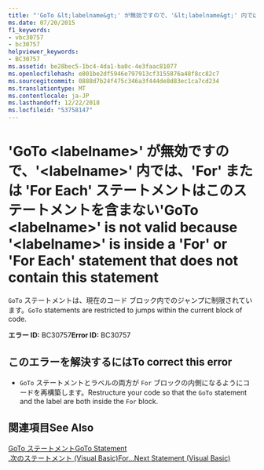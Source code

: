 ```yaml
---
title: "'GoTo &lt;labelname&gt;' が無効ですので、'&lt;labelname&gt;' 内では、'For' または 'For Each' ステートメントはこのステートメントを含まない"
ms.date: 07/20/2015
f1_keywords:
- vbc30757
- bc30757
helpviewer_keywords:
- BC30757
ms.assetid: be28bec5-1bc4-4da1-ba0c-4e3faac81077
ms.openlocfilehash: e801be2df5946e797913cf3155876a48f8cc82c7
ms.sourcegitcommit: 0888d7b24f475c346a3f444de8d83ec1ca7cd234
ms.translationtype: MT
ms.contentlocale: ja-JP
ms.lasthandoff: 12/22/2018
ms.locfileid: "53758147"
---
```

# <a name="goto-ltlabelnamegt-is-not-valid-because-ltlabelnamegt-is-inside-a-for-or-for-each-statement-that-does-not-contain-this-statement"></a><span data-ttu-id="8fcb0-102">'GoTo &lt;labelname&gt;' が無効ですので、'&lt;labelname&gt;' 内では、'For' または 'For Each' ステートメントはこのステートメントを含まない</span><span class="sxs-lookup"><span data-stu-id="8fcb0-102">'GoTo &lt;labelname&gt;' is not valid because '&lt;labelname&gt;' is inside a 'For' or 'For Each' statement that does not contain this statement</span></span>
<span data-ttu-id="8fcb0-103">`GoTo` ステートメントは、現在のコード ブロック内でのジャンプに制限されています。</span><span class="sxs-lookup"><span data-stu-id="8fcb0-103">`GoTo` statements are restricted to jumps within the current block of code.</span></span>  
  
 <span data-ttu-id="8fcb0-104">**エラー ID:** BC30757</span><span class="sxs-lookup"><span data-stu-id="8fcb0-104">**Error ID:** BC30757</span></span>  
  
## <a name="to-correct-this-error"></a><span data-ttu-id="8fcb0-105">このエラーを解決するには</span><span class="sxs-lookup"><span data-stu-id="8fcb0-105">To correct this error</span></span>  
  
-   <span data-ttu-id="8fcb0-106">`GoTo` ステートメントとラベルの両方が `For` ブロックの内側になるようにコードを再構築します。</span><span class="sxs-lookup"><span data-stu-id="8fcb0-106">Restructure your code so that the `GoTo` statement and the label are both inside the `For` block.</span></span>  
  
## <a name="see-also"></a><span data-ttu-id="8fcb0-107">関連項目</span><span class="sxs-lookup"><span data-stu-id="8fcb0-107">See Also</span></span>  
 [<span data-ttu-id="8fcb0-108">GoTo ステートメント</span><span class="sxs-lookup"><span data-stu-id="8fcb0-108">GoTo Statement</span></span>](../../visual-basic/language-reference/statements/goto-statement.md)  
 [<span data-ttu-id="8fcb0-109">.次のステートメント (Visual Basic)</span><span class="sxs-lookup"><span data-stu-id="8fcb0-109">For...Next Statement (Visual Basic)</span></span>](../language-reference/statements/for-next-statement.md)
